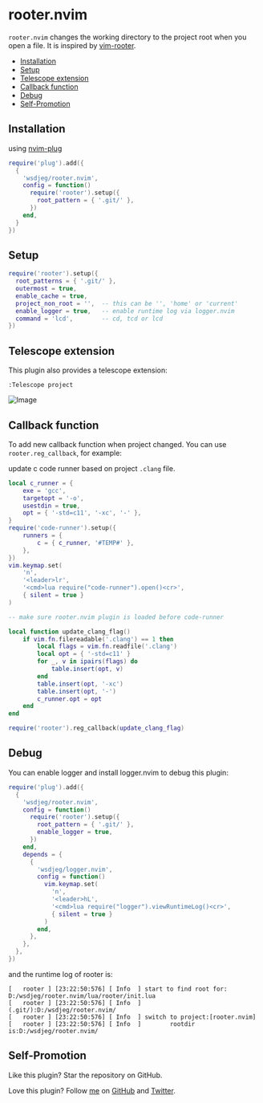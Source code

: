 # rooter.nvim

`rooter.nvim` changes the working directory to the project root when you open a file. It is inspired by [vim-rooter](https://github.com/airblade/vim-rooter).

<!-- vim-markdown-toc GFM -->

* [Installation](#installation)
* [Setup](#setup)
* [Telescope extension](#telescope-extension)
* [Callback function](#callback-function)
* [Debug](#debug)
* [Self-Promotion](#self-promotion)

<!-- vim-markdown-toc -->

## Installation

using [nvim-plug](https://github.com/wsdjeg/nvim-plug)

```lua
require('plug').add({
  {
    'wsdjeg/rooter.nvim',
    config = function()
      require('rooter').setup({
        root_pattern = { '.git/' },
      })
    end,
  }
})
```

## Setup

```lua
require('rooter').setup({
  root_patterns = { '.git/' },
  outermost = true,
  enable_cache = true,
  project_non_root = '',  -- this can be '', 'home' or 'current'
  enable_logger = true,   -- enable runtime log via logger.nvim
  command = 'lcd',        -- cd, tcd or lcd
})
```

## Telescope extension

This plugin also provides a telescope extension:

```
:Telescope project
```

![Image](https://github.com/user-attachments/assets/f936176a-cace-4bac-b394-c1c11f3f71b7)

## Callback function

To add new callback function when project changed. You can use `rooter.reg_callback`, for example:

update c code runner based on project `.clang` file.

```lua
local c_runner = {
    exe = 'gcc',
    targetopt = '-o',
    usestdin = true,
    opt = { '-std=c11', '-xc', '-' },
}
require('code-runner').setup({
    runners = {
        c = { c_runner, '#TEMP#' },
    },
})
vim.keymap.set(
    'n',
    '<leader>lr',
    '<cmd>lua require("code-runner").open()<cr>',
    { silent = true }
)

-- make sure rooter.nvim plugin is loaded before code-runner

local function update_clang_flag()
    if vim.fn.filereadable('.clang') == 1 then
        local flags = vim.fn.readfile('.clang')
        local opt = { '-std=c11' }
        for _, v in ipairs(flags) do
            table.insert(opt, v)
        end
        table.insert(opt, '-xc')
        table.insert(opt, '-')
        c_runner.opt = opt
    end
end

require('rooter').reg_callback(update_clang_flag)
```

## Debug

You can enable logger and install logger.nvim to debug this plugin:

```lua
require('plug').add({
  {
    'wsdjeg/rooter.nvim',
    config = function()
      require('rooter').setup({
        root_pattern = { '.git/' },
        enable_logger = true,
      })
    end,
    depends = {
      {
        'wsdjeg/logger.nvim',
        config = function()
          vim.keymap.set(
            'n',
            '<leader>hL',
            '<cmd>lua require("logger").viewRuntimeLog()<cr>',
            { silent = true }
          )
        end,
      },
    },
  },
})
```

and the runtime log of rooter is:

```
[   rooter ] [23:22:50:576] [ Info  ] start to find root for: D:/wsdjeg/rooter.nvim/lua/rooter/init.lua
[   rooter ] [23:22:50:576] [ Info  ]         (.git/):D:/wsdjeg/rooter.nvim/
[   rooter ] [23:22:50:576] [ Info  ] switch to project:[rooter.nvim]
[   rooter ] [23:22:50:576] [ Info  ]        rootdir is:D:/wsdjeg/rooter.nvim/
```

## Self-Promotion

Like this plugin? Star the repository on
GitHub.

Love this plugin? Follow [me](https://wsdjeg.net/) on
[GitHub](https://github.com/wsdjeg) and
[Twitter](http://twitter.com/wsdtty).
